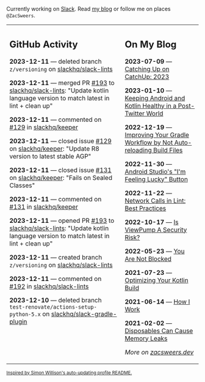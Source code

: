 Currently working on [Slack](https://slack.com/). Read [my blog](https://zacsweers.dev/) or follow me on places `@ZacSweers`.

<table><tr><td valign="top" width="60%">

## GitHub Activity
<!-- githubActivity starts -->
**2023-12-11** — deleted branch `z/versioning` on [slackhq/slack-lints](https://github.com/slackhq/slack-lints)

**2023-12-11** — merged PR [#193](https://github.com/slackhq/slack-lints/pull/193) to [slackhq/slack-lints](https://github.com/slackhq/slack-lints): "Update kotlin language version to match latest in lint + clean up"

**2023-12-11** — commented on [#129](https://github.com/slackhq/keeper/issues/129#issuecomment-1850234567) in [slackhq/keeper](https://github.com/slackhq/keeper)

**2023-12-11** — closed issue [#129](https://github.com/slackhq/keeper/issues/129) on [slackhq/keeper](https://github.com/slackhq/keeper): "Update R8 version to latest stable AGP"

**2023-12-11** — closed issue [#131](https://github.com/slackhq/keeper/issues/131) on [slackhq/keeper](https://github.com/slackhq/keeper): "Fails on Sealed Classes"

**2023-12-11** — commented on [#131](https://github.com/slackhq/keeper/issues/131#issuecomment-1850212553) in [slackhq/keeper](https://github.com/slackhq/keeper)

**2023-12-11** — opened PR [#193](https://github.com/slackhq/slack-lints/pull/193) to [slackhq/slack-lints](https://github.com/slackhq/slack-lints): "Update kotlin language version to match latest in lint + clean up"

**2023-12-11** — created branch `z/versioning` on [slackhq/slack-lints](https://github.com/slackhq/slack-lints)

**2023-12-11** — commented on [#192](https://github.com/slackhq/slack-lints/issues/192#issuecomment-1849333413) in [slackhq/slack-lints](https://github.com/slackhq/slack-lints)

**2023-12-10** — deleted branch `test-renovate/actions-setup-python-5.x` on [slackhq/slack-gradle-plugin](https://github.com/slackhq/slack-gradle-plugin)
<!-- githubActivity ends -->
</td><td valign="top" width="40%">

## On My Blog
<!-- blog starts -->
**2023-07-09** — [Catching Up on CatchUp: 2023](https://www.zacsweers.dev/catching-up-on-catchup-2023/)

**2023-01-10** — [Keeping Android and Kotlin Healthy in a Post-Twitter World](https://www.zacsweers.dev/keeping-android-healthy/)

**2022-12-19** — [Improving Your Gradle Workflow by Not Auto-reloading Build Files](https://www.zacsweers.dev/improving-your-workflow-by-not-auto-reloading-build-files/)

**2022-11-30** — [Android Studio's "I'm Feeling Lucky" Button](https://www.zacsweers.dev/android-studios-im-feeling-lucky-button/)

**2022-11-22** — [Network Calls in Lint: Best Practices](https://www.zacsweers.dev/network-calls-in-lint-best-practices/)

**2022-10-17** — [Is ViewPump A Security Risk?](https://www.zacsweers.dev/is-viewpump-a-security-risk/)

**2022-05-23** — [You Are Not Blocked](https://www.zacsweers.dev/you-are-not-blocked/)

**2021-07-23** — [Optimizing Your Kotlin Build](https://www.zacsweers.dev/optimizing-your-kotlin-build/)

**2021-06-14** — [How I Work](https://www.zacsweers.dev/how-i-work/)

**2021-02-02** — [Disposables Can Cause Memory Leaks](https://www.zacsweers.dev/disposables-can-cause-memory-leaks/)
<!-- blog ends -->
_More on [zacsweers.dev](https://zacsweers.dev/)_
</td></tr></table>

<sub><a href="https://simonwillison.net/2020/Jul/10/self-updating-profile-readme/">Inspired by Simon Willison's auto-updating profile README.</a></sub>